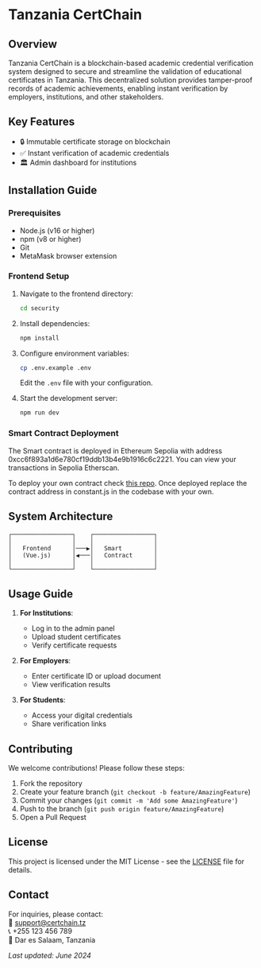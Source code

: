 # Tanzania CertChain

## Overview
Tanzania CertChain is a blockchain-based academic credential verification system designed to secure and streamline the validation of educational certificates in Tanzania. This decentralized solution provides tamper-proof records of academic achievements, enabling instant verification by employers, institutions, and other stakeholders.

## Key Features
- 🔒 Immutable certificate storage on blockchain
- ✅ Instant verification of academic credentials
- 🏛️ Admin dashboard for institutions


## Installation Guide

### Prerequisites
- Node.js (v16 or higher)
- npm (v8 or higher)
- Git
- MetaMask browser extension

### Frontend Setup
1. Navigate to the frontend directory:
   ```bash
   cd security
   ```

2. Install dependencies:
   ```bash
   npm install
   ```

3. Configure environment variables:
   ```bash
   cp .env.example .env
   ```
   Edit the `.env` file with your configuration.

4. Start the development server:
   ```bash
   npm run dev
   ```

### Smart Contract Deployment
The Smart contract is deployed in Ethereum Sepolia with address 0xcc6f893a1d6e780cf19ddb13b4e9b1916c6c2221. You can view your transactions in Sepolia Etherscan.

To deploy your own contract check [this repo](https://github.com/Hbuhero/sec-contract). Once deployed replace the contract address in constant.js in the codebase with your own.

## System Architecture
```
┌─────────────────┐    ┌─────────────────┐    
│                 │    │                 │    
│   Frontend      │───▶│   Smart         │
│   (Vue.js)      │◀───│   Contract      │
│                 │    │                 │   
└─────────────────┘    └─────────────────┘
```

## Usage Guide
1. **For Institutions**:
   - Log in to the admin panel
   - Upload student certificates
   - Verify certificate requests

2. **For Employers**:
   - Enter certificate ID or upload document
   - View verification results

3. **For Students**:
   - Access your digital credentials
   - Share verification links

## Contributing
We welcome contributions! Please follow these steps:
1. Fork the repository
2. Create your feature branch (`git checkout -b feature/AmazingFeature`)
3. Commit your changes (`git commit -m 'Add some AmazingFeature'`)
4. Push to the branch (`git push origin feature/AmazingFeature`)
5. Open a Pull Request

## License
This project is licensed under the MIT License - see the [LICENSE](LICENSE) file for details.

## Contact
For inquiries, please contact:  
📧 support@certchain.tz  
📞 +255 123 456 789  
📍 Dar es Salaam, Tanzania  

*Last updated: June 2024*
